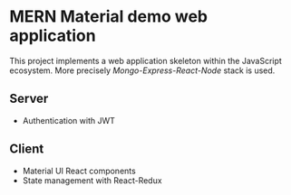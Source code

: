 # MERN Material demo web application

This project implements a web application skeleton within the JavaScript
ecosystem. More precisely _Mongo-Express-React-Node_ stack is used. 

## Server

- Authentication with JWT

## Client

- Material UI React components
- State management with React-Redux
